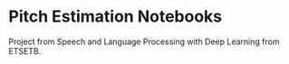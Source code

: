# Pitch Estimation Notebooks

Project from Speech and Language Processing with Deep Learning from ETSETB.